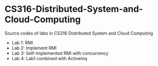 # CS316-Distributed-System-and-Cloud-Computing

Source codes of labs in CS316 Distributed System and Cloud Computing

- Lab 1: RMI
- Lab 2: Implement RMI
- Lab 3: Self-implemented RMI with concurrency
- Lab 4: Lab1 combined with Activemq